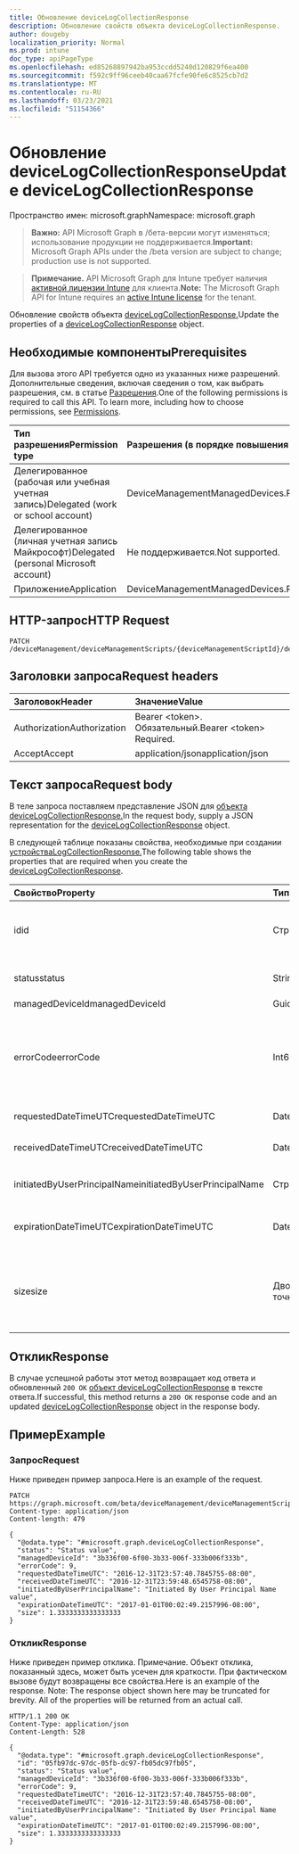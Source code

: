 ```yaml
---
title: Обновление deviceLogCollectionResponse
description: Обновление свойств объекта deviceLogCollectionResponse.
author: dougeby
localization_priority: Normal
ms.prod: intune
doc_type: apiPageType
ms.openlocfilehash: ed85268897942ba953ccdd5240d120829f6ea400
ms.sourcegitcommit: f592c9ff96ceeb40caa67fcfe90fe6c8525cb7d2
ms.translationtype: MT
ms.contentlocale: ru-RU
ms.lasthandoff: 03/23/2021
ms.locfileid: "51154366"
---
```

# <a name="update-devicelogcollectionresponse"></a><span data-ttu-id="f6d5d-103">Обновление deviceLogCollectionResponse</span><span class="sxs-lookup"><span data-stu-id="f6d5d-103">Update deviceLogCollectionResponse</span></span>

<span data-ttu-id="f6d5d-104">Пространство имен: microsoft.graph</span><span class="sxs-lookup"><span data-stu-id="f6d5d-104">Namespace: microsoft.graph</span></span>

> <span data-ttu-id="f6d5d-105">**Важно:** API Microsoft Graph в /бета-версии могут изменяться; использование продукции не поддерживается.</span><span class="sxs-lookup"><span data-stu-id="f6d5d-105">**Important:** Microsoft Graph APIs under the /beta version are subject to change; production use is not supported.</span></span>

> <span data-ttu-id="f6d5d-106">**Примечание.** API Microsoft Graph для Intune требует наличия [активной лицензии Intune](https://go.microsoft.com/fwlink/?linkid=839381) для клиента.</span><span class="sxs-lookup"><span data-stu-id="f6d5d-106">**Note:** The Microsoft Graph API for Intune requires an [active Intune license](https://go.microsoft.com/fwlink/?linkid=839381) for the tenant.</span></span>

<span data-ttu-id="f6d5d-107">Обновление свойств объекта [deviceLogCollectionResponse.](../resources/intune-devices-devicelogcollectionresponse.md)</span><span class="sxs-lookup"><span data-stu-id="f6d5d-107">Update the properties of a [deviceLogCollectionResponse](../resources/intune-devices-devicelogcollectionresponse.md) object.</span></span>

## <a name="prerequisites"></a><span data-ttu-id="f6d5d-108">Необходимые компоненты</span><span class="sxs-lookup"><span data-stu-id="f6d5d-108">Prerequisites</span></span>
<span data-ttu-id="f6d5d-p101">Для вызова этого API требуется одно из указанных ниже разрешений. Дополнительные сведения, включая сведения о том, как выбрать разрешения, см. в статье [Разрешения](/graph/permissions-reference).</span><span class="sxs-lookup"><span data-stu-id="f6d5d-p101">One of the following permissions is required to call this API. To learn more, including how to choose permissions, see [Permissions](/graph/permissions-reference).</span></span>

|<span data-ttu-id="f6d5d-111">Тип разрешения</span><span class="sxs-lookup"><span data-stu-id="f6d5d-111">Permission type</span></span>|<span data-ttu-id="f6d5d-112">Разрешения (в порядке повышения привилегий)</span><span class="sxs-lookup"><span data-stu-id="f6d5d-112">Permissions (from least to most privileged)</span></span>|
|:---|:---|
|<span data-ttu-id="f6d5d-113">Делегированное (рабочая или учебная учетная запись)</span><span class="sxs-lookup"><span data-stu-id="f6d5d-113">Delegated (work or school account)</span></span>|<span data-ttu-id="f6d5d-114">DeviceManagementManagedDevices.ReadWrite.All</span><span class="sxs-lookup"><span data-stu-id="f6d5d-114">DeviceManagementManagedDevices.ReadWrite.All</span></span>|
|<span data-ttu-id="f6d5d-115">Делегированное (личная учетная запись Майкрософт)</span><span class="sxs-lookup"><span data-stu-id="f6d5d-115">Delegated (personal Microsoft account)</span></span>|<span data-ttu-id="f6d5d-116">Не поддерживается.</span><span class="sxs-lookup"><span data-stu-id="f6d5d-116">Not supported.</span></span>|
|<span data-ttu-id="f6d5d-117">Приложение</span><span class="sxs-lookup"><span data-stu-id="f6d5d-117">Application</span></span>|<span data-ttu-id="f6d5d-118">DeviceManagementManagedDevices.ReadWrite.All</span><span class="sxs-lookup"><span data-stu-id="f6d5d-118">DeviceManagementManagedDevices.ReadWrite.All</span></span>|

## <a name="http-request"></a><span data-ttu-id="f6d5d-119">HTTP-запрос</span><span class="sxs-lookup"><span data-stu-id="f6d5d-119">HTTP Request</span></span>
<!-- {
  "blockType": "ignored"
}
-->
``` http
PATCH /deviceManagement/deviceManagementScripts/{deviceManagementScriptId}/deviceRunStates/{deviceManagementScriptDeviceStateId}/managedDevice/logCollectionRequests/{deviceLogCollectionResponseId}
```

## <a name="request-headers"></a><span data-ttu-id="f6d5d-120">Заголовки запроса</span><span class="sxs-lookup"><span data-stu-id="f6d5d-120">Request headers</span></span>
|<span data-ttu-id="f6d5d-121">Заголовок</span><span class="sxs-lookup"><span data-stu-id="f6d5d-121">Header</span></span>|<span data-ttu-id="f6d5d-122">Значение</span><span class="sxs-lookup"><span data-stu-id="f6d5d-122">Value</span></span>|
|:---|:---|
|<span data-ttu-id="f6d5d-123">Authorization</span><span class="sxs-lookup"><span data-stu-id="f6d5d-123">Authorization</span></span>|<span data-ttu-id="f6d5d-124">Bearer &lt;token&gt;. Обязательный.</span><span class="sxs-lookup"><span data-stu-id="f6d5d-124">Bearer &lt;token&gt; Required.</span></span>|
|<span data-ttu-id="f6d5d-125">Accept</span><span class="sxs-lookup"><span data-stu-id="f6d5d-125">Accept</span></span>|<span data-ttu-id="f6d5d-126">application/json</span><span class="sxs-lookup"><span data-stu-id="f6d5d-126">application/json</span></span>|

## <a name="request-body"></a><span data-ttu-id="f6d5d-127">Текст запроса</span><span class="sxs-lookup"><span data-stu-id="f6d5d-127">Request body</span></span>
<span data-ttu-id="f6d5d-128">В теле запроса поставляем представление JSON для [объекта deviceLogCollectionResponse.](../resources/intune-devices-devicelogcollectionresponse.md)</span><span class="sxs-lookup"><span data-stu-id="f6d5d-128">In the request body, supply a JSON representation for the [deviceLogCollectionResponse](../resources/intune-devices-devicelogcollectionresponse.md) object.</span></span>

<span data-ttu-id="f6d5d-129">В следующей таблице показаны свойства, необходимые при создании [устройстваLogCollectionResponse.](../resources/intune-devices-devicelogcollectionresponse.md)</span><span class="sxs-lookup"><span data-stu-id="f6d5d-129">The following table shows the properties that are required when you create the [deviceLogCollectionResponse](../resources/intune-devices-devicelogcollectionresponse.md).</span></span>

|<span data-ttu-id="f6d5d-130">Свойство</span><span class="sxs-lookup"><span data-stu-id="f6d5d-130">Property</span></span>|<span data-ttu-id="f6d5d-131">Тип</span><span class="sxs-lookup"><span data-stu-id="f6d5d-131">Type</span></span>|<span data-ttu-id="f6d5d-132">Описание</span><span class="sxs-lookup"><span data-stu-id="f6d5d-132">Description</span></span>|
|:---|:---|:---|
|<span data-ttu-id="f6d5d-133">id</span><span class="sxs-lookup"><span data-stu-id="f6d5d-133">id</span></span>|<span data-ttu-id="f6d5d-134">Строка</span><span class="sxs-lookup"><span data-stu-id="f6d5d-134">String</span></span>|<span data-ttu-id="f6d5d-135">Уникальный идентификатор в виде tenantId_deviceId_requestId</span><span class="sxs-lookup"><span data-stu-id="f6d5d-135">The unique identifier in the form of tenantId_deviceId_requestId</span></span>|
|<span data-ttu-id="f6d5d-136">status</span><span class="sxs-lookup"><span data-stu-id="f6d5d-136">status</span></span>|<span data-ttu-id="f6d5d-137">String</span><span class="sxs-lookup"><span data-stu-id="f6d5d-137">String</span></span>|<span data-ttu-id="f6d5d-138">Состояние запроса на коллекцию журналов</span><span class="sxs-lookup"><span data-stu-id="f6d5d-138">The status of the log collection request</span></span>|
|<span data-ttu-id="f6d5d-139">managedDeviceId</span><span class="sxs-lookup"><span data-stu-id="f6d5d-139">managedDeviceId</span></span>|<span data-ttu-id="f6d5d-140">Guid</span><span class="sxs-lookup"><span data-stu-id="f6d5d-140">Guid</span></span>|<span data-ttu-id="f6d5d-141">Id устройства</span><span class="sxs-lookup"><span data-stu-id="f6d5d-141">The device Id</span></span>|
|<span data-ttu-id="f6d5d-142">errorCode</span><span class="sxs-lookup"><span data-stu-id="f6d5d-142">errorCode</span></span>|<span data-ttu-id="f6d5d-143">Int64</span><span class="sxs-lookup"><span data-stu-id="f6d5d-143">Int64</span></span>|<span data-ttu-id="f6d5d-144">Код ошибки, если таковое есть.</span><span class="sxs-lookup"><span data-stu-id="f6d5d-144">The error code, if any.</span></span> <span data-ttu-id="f6d5d-145">Допустимые значения -9.2237203685478E+18 до 9.22337203685478E+18</span><span class="sxs-lookup"><span data-stu-id="f6d5d-145">Valid values -9.22337203685478E+18 to 9.22337203685478E+18</span></span>|
|<span data-ttu-id="f6d5d-146">requestedDateTimeUTC</span><span class="sxs-lookup"><span data-stu-id="f6d5d-146">requestedDateTimeUTC</span></span>|<span data-ttu-id="f6d5d-147">DateTimeOffset</span><span class="sxs-lookup"><span data-stu-id="f6d5d-147">DateTimeOffset</span></span>|<span data-ttu-id="f6d5d-148">DateTime запроса</span><span class="sxs-lookup"><span data-stu-id="f6d5d-148">The DateTime of the request</span></span>|
|<span data-ttu-id="f6d5d-149">receivedDateTimeUTC</span><span class="sxs-lookup"><span data-stu-id="f6d5d-149">receivedDateTimeUTC</span></span>|<span data-ttu-id="f6d5d-150">DateTimeOffset</span><span class="sxs-lookup"><span data-stu-id="f6d5d-150">DateTimeOffset</span></span>|<span data-ttu-id="f6d5d-151">DateTime, в который был получен запрос</span><span class="sxs-lookup"><span data-stu-id="f6d5d-151">The DateTime the request was received</span></span>|
|<span data-ttu-id="f6d5d-152">initiatedByUserPrincipalName</span><span class="sxs-lookup"><span data-stu-id="f6d5d-152">initiatedByUserPrincipalName</span></span>|<span data-ttu-id="f6d5d-153">Строка</span><span class="sxs-lookup"><span data-stu-id="f6d5d-153">String</span></span>|<span data-ttu-id="f6d5d-154">UpN для тех, кто инициировал запрос</span><span class="sxs-lookup"><span data-stu-id="f6d5d-154">The UPN for who initiated the request</span></span>|
|<span data-ttu-id="f6d5d-155">expirationDateTimeUTC</span><span class="sxs-lookup"><span data-stu-id="f6d5d-155">expirationDateTimeUTC</span></span>|<span data-ttu-id="f6d5d-156">DateTimeOffset</span><span class="sxs-lookup"><span data-stu-id="f6d5d-156">DateTimeOffset</span></span>|<span data-ttu-id="f6d5d-157">DateTime истечения срока действия журналов</span><span class="sxs-lookup"><span data-stu-id="f6d5d-157">The DateTime of the expiration of the logs</span></span>|
|<span data-ttu-id="f6d5d-158">size</span><span class="sxs-lookup"><span data-stu-id="f6d5d-158">size</span></span>|<span data-ttu-id="f6d5d-159">Двойное с плавающей точкой</span><span class="sxs-lookup"><span data-stu-id="f6d5d-159">Double</span></span>|<span data-ttu-id="f6d5d-160">Размер журналов.</span><span class="sxs-lookup"><span data-stu-id="f6d5d-160">The size of the logs.</span></span> <span data-ttu-id="f6d5d-161">Допустимые значения -1.79769313486232E+308 до 1.797693133486232E+308</span><span class="sxs-lookup"><span data-stu-id="f6d5d-161">Valid values -1.79769313486232E+308 to 1.79769313486232E+308</span></span>|



## <a name="response"></a><span data-ttu-id="f6d5d-162">Отклик</span><span class="sxs-lookup"><span data-stu-id="f6d5d-162">Response</span></span>
<span data-ttu-id="f6d5d-163">В случае успешной работы этот метод возвращает код ответа и обновленный `200 OK` [объект deviceLogCollectionResponse](../resources/intune-devices-devicelogcollectionresponse.md) в тексте ответа.</span><span class="sxs-lookup"><span data-stu-id="f6d5d-163">If successful, this method returns a `200 OK` response code and an updated [deviceLogCollectionResponse](../resources/intune-devices-devicelogcollectionresponse.md) object in the response body.</span></span>

## <a name="example"></a><span data-ttu-id="f6d5d-164">Пример</span><span class="sxs-lookup"><span data-stu-id="f6d5d-164">Example</span></span>

### <a name="request"></a><span data-ttu-id="f6d5d-165">Запрос</span><span class="sxs-lookup"><span data-stu-id="f6d5d-165">Request</span></span>
<span data-ttu-id="f6d5d-166">Ниже приведен пример запроса.</span><span class="sxs-lookup"><span data-stu-id="f6d5d-166">Here is an example of the request.</span></span>
``` http
PATCH https://graph.microsoft.com/beta/deviceManagement/deviceManagementScripts/{deviceManagementScriptId}/deviceRunStates/{deviceManagementScriptDeviceStateId}/managedDevice/logCollectionRequests/{deviceLogCollectionResponseId}
Content-type: application/json
Content-length: 479

{
  "@odata.type": "#microsoft.graph.deviceLogCollectionResponse",
  "status": "Status value",
  "managedDeviceId": "3b336f00-6f00-3b33-006f-333b006f333b",
  "errorCode": 9,
  "requestedDateTimeUTC": "2016-12-31T23:57:40.7845755-08:00",
  "receivedDateTimeUTC": "2016-12-31T23:59:48.6545758-08:00",
  "initiatedByUserPrincipalName": "Initiated By User Principal Name value",
  "expirationDateTimeUTC": "2017-01-01T00:02:49.2157996-08:00",
  "size": 1.3333333333333333
}
```

### <a name="response"></a><span data-ttu-id="f6d5d-167">Отклик</span><span class="sxs-lookup"><span data-stu-id="f6d5d-167">Response</span></span>
<span data-ttu-id="f6d5d-p104">Ниже приведен пример отклика. Примечание. Объект отклика, показанный здесь, может быть усечен для краткости. При фактическом вызове будут возвращены все свойства.</span><span class="sxs-lookup"><span data-stu-id="f6d5d-p104">Here is an example of the response. Note: The response object shown here may be truncated for brevity. All of the properties will be returned from an actual call.</span></span>
``` http
HTTP/1.1 200 OK
Content-Type: application/json
Content-Length: 528

{
  "@odata.type": "#microsoft.graph.deviceLogCollectionResponse",
  "id": "05fb97dc-97dc-05fb-dc97-fb05dc97fb05",
  "status": "Status value",
  "managedDeviceId": "3b336f00-6f00-3b33-006f-333b006f333b",
  "errorCode": 9,
  "requestedDateTimeUTC": "2016-12-31T23:57:40.7845755-08:00",
  "receivedDateTimeUTC": "2016-12-31T23:59:48.6545758-08:00",
  "initiatedByUserPrincipalName": "Initiated By User Principal Name value",
  "expirationDateTimeUTC": "2017-01-01T00:02:49.2157996-08:00",
  "size": 1.3333333333333333
}
```




